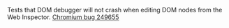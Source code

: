 Tests that DOM debugger will not crash when editing DOM nodes from the Web Inspector. [Chromium bug 249655](https://code.google.com/p/chromium/issues/detail?id=249655)
